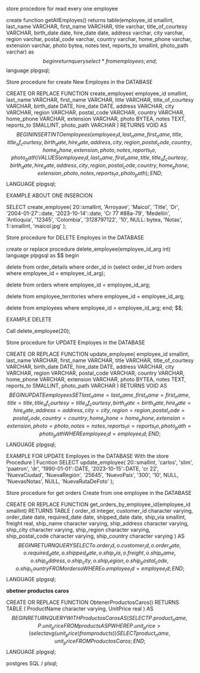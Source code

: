 store procedore for read every one employee

create function getAllEmployes()
returns table(employee_id smallint, last_name VARCHAR, first_name VARCHAR, title varchar, title_of_courtesy VARCHAR, birth_date date, hire_date date, address varchar, city varchar, region varchar, postal_code varchar, country varchar, home_phone varchar, extension varchar, photo bytea, notes text, reports_to smallint, photo_path varchar)
as $$
begin
  return query select * from employees;
end;
$$ language plpgsql;









Store procedure for create New Employes in the DATABASE

CREATE OR REPLACE FUNCTION create_employee(
  employee_id smallint,
  last_name VARCHAR,
  first_name VARCHAR,
  title VARCHAR,
  title_of_courtesy VARCHAR,
  birth_date DATE,
  hire_date DATE,
  address VARCHAR,
  city VARCHAR,
  region VARCHAR,
  postal_code VARCHAR,
  country VARCHAR,
  home_phone VARCHAR,
  extension VARCHAR,
  photo BYTEA,
  notes TEXT,
  reports_to SMALLINT,
  photo_path VARCHAR
)
RETURNS VOID AS $$
BEGIN
  INSERT INTO employees (
    employee_id,
    last_name,
    first_name,
    title,
    title_of_courtesy,
    birth_date,
    hire_date,
    address,
    city,
    region,
    postal_code,
    country,
    home_phone,
    extension,
    photo,
    notes,
    reports_to,
    photo_path
  ) VALUES (
    employee_id,
    last_name,
    first_name,
    title,
    title_of_courtesy,
    birth_date,
    hire_date,
    address,
    city,
    region,
    postal_code,
    country,
    home_phone,
    extension,
    photo,
    notes,
    reports_to,
    photo_path
  );
END;
$$ LANGUAGE plpgsql;


EXAMPLE ABOUT ONE INSERCION 

SELECT create_employee(
  20::smallint,
  'Arroyave',
  'Maicol',
  'Title',
  'Dr',
  '2004-01-27'::date,
  '2023-10-14'::date,
  'Cr 77 #88a-79',
  'Medellin',
  'Antioquia',
  '12345',
  'Colombia',
  '3128797122',
  '10',
  NULL::bytea,
  'Notas',
  1::smallint, 
  'maicol.jpg'
);




Store procedure for DELETE Employes in the DATABASE

create or replace procedure delete_employee(employee_id_arg int)
language plpgsql
as $$
begin

delete from order_details where order_id in (select order_id from orders where employee_id = employee_id_arg);
  
delete from orders where employee_id = employee_id_arg;
  
delete from employee_territories where employee_id = employee_id_arg;
  
delete from employees where employee_id = employee_id_arg;
end;
$$;

EXAMPLE DELETE

Call delete_employee(20);




Store procedure for UPDATE Employes in the DATABASE


CREATE OR REPLACE FUNCTION update_employee(
  employee_id smallint,
  last_name VARCHAR,
  first_name VARCHAR,
  title VARCHAR,
  title_of_courtesy VARCHAR,
  birth_date DATE,
  hire_date DATE,
  address VARCHAR,
  city VARCHAR,
  region VARCHAR,
  postal_code VARCHAR,
  country VARCHAR,
  home_phone VARCHAR,
  extension VARCHAR,
  photo BYTEA,
  notes TEXT,
  reports_to SMALLINT,
  photo_path VARCHAR
)
RETURNS VOID AS $$
BEGIN
  UPDATE employees
  SET
    last_name = last_name,
    first_name = first_name,
    title = title,
    title_of_courtesy = title_of_courtesy,
    birth_date = birth_date,
    hire_date = hire_date,
    address = address,
    city = city,
    region = region,
    postal_code = postal_code,
    country = country,
    home_phone = home_phone,
    extension = extension,
    photo = photo,
    notes = notes,
    reports_to = reports_to,
    photo_path = photo_path
  WHERE employee_id = employee_id;
END;
$$ LANGUAGE plpgsql;




EXAMPLE FOR UPDATE Employes in the DATABASE With the store Procedure | Fucntion
SELECT update_employee(
  20::smallint, 
  'carlos', 
  'slim', 
  'paatron', 
  'dr', 
  '1990-01-01'::DATE,
  '2023-10-15'::DATE, 
  'cr 22',
  'NuevaCiudad', 
  'NuevaRegión',
  '25645', 
  'NuevoPaís', 
  '300', 
  '10', 
  NULL, 
  'NuevasNotas', 
  NULL, 
  'NuevaRutaDeFoto' 
);



Store procedure for get orders Create from one employee in the DATABASE

CREATE OR REPLACE FUNCTION get_orders_by_employee_id(employee_id smallint)
RETURNS TABLE (
    order_id integer,
    customer_id character varying,
    order_date date,
    required_date date,
    shipped_date date,
    ship_via smallint,
    freight real,
    ship_name character varying,
    ship_address character varying,
    ship_city character varying,
    ship_region character varying,
    ship_postal_code character varying,
    ship_country character varying
)
AS $$
BEGIN
    RETURN QUERY
    SELECT
        o.order_id,
        o.customer_id,
        o.order_date,
        o.required_date,
        o.shipped_date,
        o.ship_via,
        o.freight,
        o.ship_name,
        o.ship_address,
        o.ship_city,
        o.ship_region,
        o.ship_postal_code,
        o.ship_country
    FROM
        orders o
    WHERE
        o.employee_id = employee_id;
END;
$$ LANGUAGE plpgsql;

**obetner productos caros**

CREATE OR REPLACE FUNCTION ObtenerProductosCaros()
RETURNS TABLE (
    ProductName character varying,
    UnitPrice real
) AS $$
BEGIN
    RETURN QUERY
    WITH ProductosCaros AS (
        SELECT
            P.product_name,
            P.unit_price
        FROM
            products AS P
        WHERE
            P.unit_price > (select avg(unit_price) from products)
    )
    SELECT
        product_name,
        unit_price
    FROM
        ProductosCaros;
END;
$$ LANGUAGE plpgsql;



postgres SQL / plsql;

